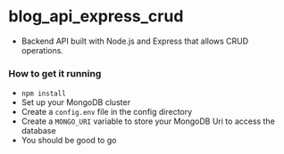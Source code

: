 # blog_api_express_crud

- Backend API built with Node.js and Express that allows CRUD operations.

### How to get it running
- `npm install`
- Set up your MongoDB cluster
- Create a `config.env` file in the config directory
- Create a `MONGO_URI` variable to store your MongoDB Uri to access the database
- You should be good to go
